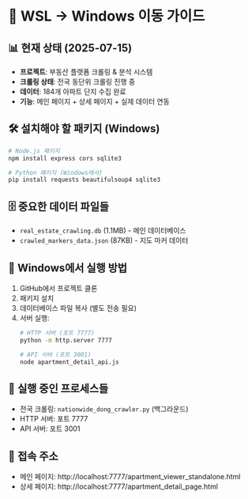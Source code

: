 # 🔄 WSL → Windows 이동 가이드

## 📊 현재 상태 (2025-07-15)
- **프로젝트**: 부동산 플랫폼 크롤링 & 분석 시스템
- **크롤링 상태**: 전국 동단위 크롤링 진행 중
- **데이터**: 184개 아파트 단지 수집 완료
- **기능**: 메인 페이지 + 상세 페이지 + 실제 데이터 연동

## 🛠️ 설치해야 할 패키지 (Windows)
```bash
# Node.js 패키지
npm install express cors sqlite3

# Python 패키지 (Windows에서)
pip install requests beautifulsoup4 sqlite3
```

## 🗄️ 중요한 데이터 파일들
- `real_estate_crawling.db` (1.1MB) - 메인 데이터베이스
- `crawled_markers_data.json` (87KB) - 지도 마커 데이터

## 🚀 Windows에서 실행 방법
1. GitHub에서 프로젝트 클론
2. 패키지 설치
3. 데이터베이스 파일 복사 (별도 전송 필요)
4. 서버 실행:
   ```bash
   # HTTP 서버 (포트 7777)
   python -m http.server 7777
   
   # API 서버 (포트 3001)
   node apartment_detail_api.js
   ```

## 📝 실행 중인 프로세스들
- 전국 크롤링: `nationwide_dong_crawler.py` (백그라운드)
- HTTP 서버: 포트 7777
- API 서버: 포트 3001

## 🔗 접속 주소
- 메인 페이지: http://localhost:7777/apartment_viewer_standalone.html
- 상세 페이지: http://localhost:7777/apartment_detail_page.html
